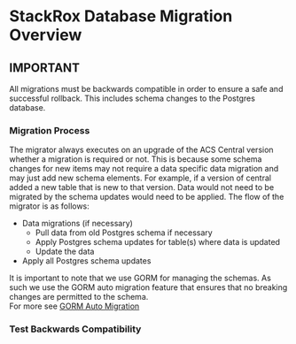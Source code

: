 # StackRox Database Migration Overview

## IMPORTANT
All migrations must be backwards compatible in order to ensure a safe and successful rollback.
This includes schema changes to the Postgres database.

### Migration Process
The migrator always executes on an upgrade of the ACS Central version whether a migration is required or not.
This is because some schema changes for new items may not require a data specific data migration and may just
add new schema elements.  For example, if a version of central added a new table that is new to that version.
Data would not need to be migrated by the schema updates would need to be applied.  The flow of the migrator
is as follows:

- Data migrations (if necessary)
    - Pull data from old Postgres schema if necessary
    - Apply Postgres schema updates for table(s) where data is updated
    - Update the data
- Apply all Postgres schema updates

It is important to note that we use GORM for managing the schemas.  As such we use the GORM auto migration feature
that ensures that no breaking changes are permitted to the schema.  
For more see [GORM Auto Migration](https://gorm.io/docs/migration.html#Auto-Migration)






### Test Backwards Compatibility